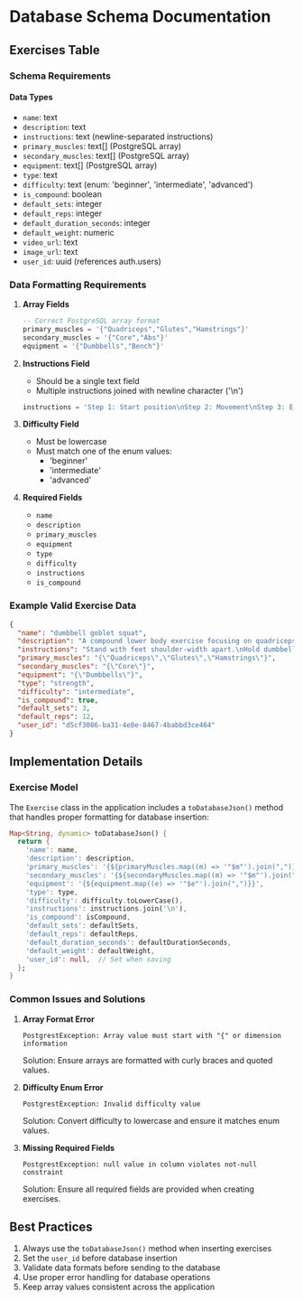 # Database Schema Documentation

## Exercises Table

### Schema Requirements

#### Data Types
- `name`: text
- `description`: text
- `instructions`: text (newline-separated instructions)
- `primary_muscles`: text[] (PostgreSQL array)
- `secondary_muscles`: text[] (PostgreSQL array)
- `equipment`: text[] (PostgreSQL array)
- `type`: text
- `difficulty`: text (enum: 'beginner', 'intermediate', 'advanced')
- `is_compound`: boolean
- `default_sets`: integer
- `default_reps`: integer
- `default_duration_seconds`: integer
- `default_weight`: numeric
- `video_url`: text
- `image_url`: text
- `user_id`: uuid (references auth.users)

### Data Formatting Requirements

1. **Array Fields**
   ```sql
   -- Correct PostgreSQL array format
   primary_muscles = '{"Quadriceps","Glutes","Hamstrings"}'
   secondary_muscles = '{"Core","Abs"}'
   equipment = '{"Dumbbells","Bench"}'
   ```

2. **Instructions Field**
   - Should be a single text field
   - Multiple instructions joined with newline character ('\n')
   ```sql
   instructions = 'Step 1: Start position\nStep 2: Movement\nStep 3: End position'
   ```

3. **Difficulty Field**
   - Must be lowercase
   - Must match one of the enum values:
     - 'beginner'
     - 'intermediate'
     - 'advanced'

4. **Required Fields**
   - `name`
   - `description`
   - `primary_muscles`
   - `equipment`
   - `type`
   - `difficulty`
   - `instructions`
   - `is_compound`

### Example Valid Exercise Data
```json
{
  "name": "dumbbell goblet squat",
  "description": "A compound lower body exercise focusing on quadriceps and glutes",
  "instructions": "Stand with feet shoulder-width apart.\nHold dumbbell at chest.\nSquat down keeping back straight.\nReturn to standing.",
  "primary_muscles": "{\"Quadriceps\",\"Glutes\",\"Hamstrings\"}",
  "secondary_muscles": "{\"Core\"}",
  "equipment": "{\"Dumbbells\"}",
  "type": "strength",
  "difficulty": "intermediate",
  "is_compound": true,
  "default_sets": 3,
  "default_reps": 12,
  "user_id": "d5cf3086-ba31-4e8e-8467-4babbd3ce464"
}
```

## Implementation Details

### Exercise Model
The `Exercise` class in the application includes a `toDatabaseJson()` method that handles proper formatting for database insertion:

```dart
Map<String, dynamic> toDatabaseJson() {
  return {
    'name': name,
    'description': description,
    'primary_muscles': '{${primaryMuscles.map((m) => '"$m"').join(",")}}',
    'secondary_muscles': '{${secondaryMuscles.map((m) => '"$m"').join(",")}}',
    'equipment': '{${equipment.map((e) => '"$e"').join(",")}}',
    'type': type,
    'difficulty': difficulty.toLowerCase(),
    'instructions': instructions.join('\n'),
    'is_compound': isCompound,
    'default_sets': defaultSets,
    'default_reps': defaultReps,
    'default_duration_seconds': defaultDurationSeconds,
    'default_weight': defaultWeight,
    'user_id': null,  // Set when saving
  };
}
```

### Common Issues and Solutions

1. **Array Format Error**
   ```
   PostgrestException: Array value must start with "{" or dimension information
   ```
   Solution: Ensure arrays are formatted with curly braces and quoted values.

2. **Difficulty Enum Error**
   ```
   PostgrestException: Invalid difficulty value
   ```
   Solution: Convert difficulty to lowercase and ensure it matches enum values.

3. **Missing Required Fields**
   ```
   PostgrestException: null value in column violates not-null constraint
   ```
   Solution: Ensure all required fields are provided when creating exercises.

## Best Practices

1. Always use the `toDatabaseJson()` method when inserting exercises
2. Set the `user_id` before database insertion
3. Validate data formats before sending to the database
4. Use proper error handling for database operations
5. Keep array values consistent across the application 